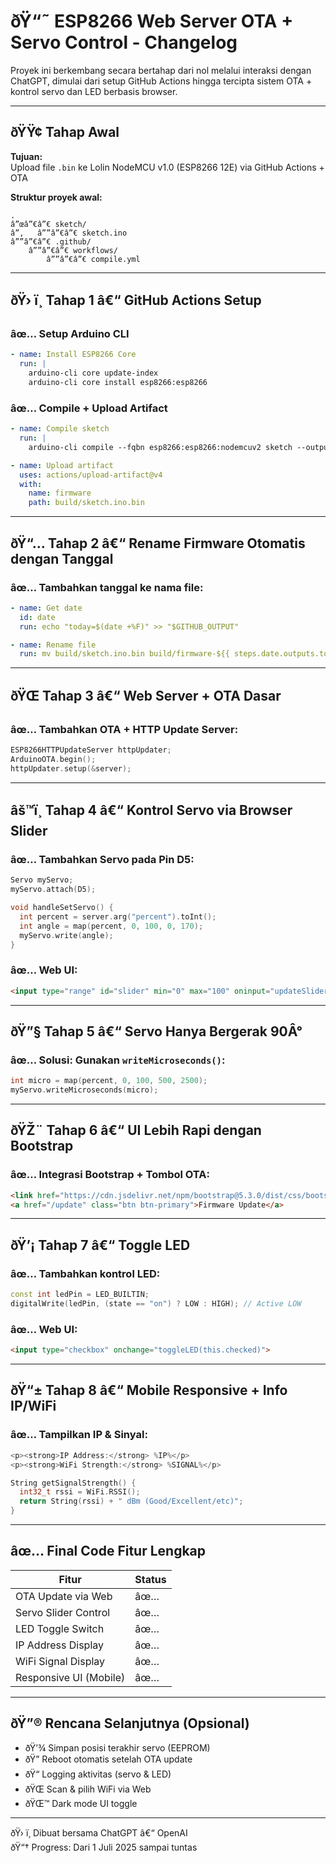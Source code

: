 # ðŸ“˜ ESP8266 Web Server OTA + Servo Control - Changelog

Proyek ini berkembang secara bertahap dari nol melalui interaksi dengan ChatGPT, dimulai dari setup GitHub Actions hingga tercipta sistem OTA + kontrol servo dan LED berbasis browser.

---

## ðŸŸ¢ Tahap Awal
**Tujuan:**  
Upload file `.bin` ke Lolin NodeMCU v1.0 (ESP8266 12E) via GitHub Actions + OTA

**Struktur proyek awal:**
```
.
â”œâ”€â”€ sketch/
â”‚   â””â”€â”€ sketch.ino
â””â”€â”€ .github/
    â””â”€â”€ workflows/
        â””â”€â”€ compile.yml
```

---

## ðŸ› ï¸ Tahap 1 â€“ GitHub Actions Setup

### âœ… Setup Arduino CLI
```yaml
- name: Install ESP8266 Core
  run: |
    arduino-cli core update-index
    arduino-cli core install esp8266:esp8266
```

### âœ… Compile + Upload Artifact
```yaml
- name: Compile sketch
  run: |
    arduino-cli compile --fqbn esp8266:esp8266:nodemcuv2 sketch --output-dir build

- name: Upload artifact
  uses: actions/upload-artifact@v4
  with:
    name: firmware
    path: build/sketch.ino.bin
```

---

## ðŸ“… Tahap 2 â€“ Rename Firmware Otomatis dengan Tanggal

### âœ… Tambahkan tanggal ke nama file:
```yaml
- name: Get date
  id: date
  run: echo "today=$(date +%F)" >> "$GITHUB_OUTPUT"

- name: Rename file
  run: mv build/sketch.ino.bin build/firmware-${{ steps.date.outputs.today }}.bin
```

---

## ðŸŒ Tahap 3 â€“ Web Server + OTA Dasar

### âœ… Tambahkan OTA + HTTP Update Server:
```cpp
ESP8266HTTPUpdateServer httpUpdater;
ArduinoOTA.begin();
httpUpdater.setup(&server);
```

---

## âš™ï¸ Tahap 4 â€“ Kontrol Servo via Browser Slider

### âœ… Tambahkan Servo pada Pin D5:
```cpp
Servo myServo;
myServo.attach(D5);

void handleSetServo() {
  int percent = server.arg("percent").toInt();
  int angle = map(percent, 0, 100, 0, 170);
  myServo.write(angle);
}
```

### âœ… Web UI:
```html
<input type="range" id="slider" min="0" max="100" oninput="updateSlider(this.value)">
```

---

## ðŸ”§ Tahap 5 â€“ Servo Hanya Bergerak 90Â°

### âœ… Solusi: Gunakan `writeMicroseconds()`:
```cpp
int micro = map(percent, 0, 100, 500, 2500);
myServo.writeMicroseconds(micro);
```

---

## ðŸŽ¨ Tahap 6 â€“ UI Lebih Rapi dengan Bootstrap

### âœ… Integrasi Bootstrap + Tombol OTA:
```html
<link href="https://cdn.jsdelivr.net/npm/bootstrap@5.3.0/dist/css/bootstrap.min.css" rel="stylesheet">
<a href="/update" class="btn btn-primary">Firmware Update</a>
```

---

## ðŸ’¡ Tahap 7 â€“ Toggle LED

### âœ… Tambahkan kontrol LED:
```cpp
const int ledPin = LED_BUILTIN;
digitalWrite(ledPin, (state == "on") ? LOW : HIGH); // Active LOW
```

### âœ… Web UI:
```html
<input type="checkbox" onchange="toggleLED(this.checked)">
```

---

## ðŸ“± Tahap 8 â€“ Mobile Responsive + Info IP/WiFi

### âœ… Tampilkan IP & Sinyal:
```cpp
<p><strong>IP Address:</strong> %IP%</p>
<p><strong>WiFi Strength:</strong> %SIGNAL%</p>

String getSignalStrength() {
  int32_t rssi = WiFi.RSSI();
  return String(rssi) + " dBm (Good/Excellent/etc)";
}
```

---

## âœ… Final Code Fitur Lengkap

| Fitur                  | Status |
|------------------------|--------|
| OTA Update via Web     | âœ…     |
| Servo Slider Control   | âœ…     |
| LED Toggle Switch      | âœ…     |
| IP Address Display     | âœ…     |
| WiFi Signal Display    | âœ…     |
| Responsive UI (Mobile) | âœ…     |

---

## ðŸ”® Rencana Selanjutnya (Opsional)

- ðŸ’¾ Simpan posisi terakhir servo (EEPROM)
- ðŸ” Reboot otomatis setelah OTA update
- ðŸ“ Logging aktivitas (servo & LED)
- ðŸŒ Scan & pilih WiFi via Web
- ðŸŒ™ Dark mode UI toggle

---

ðŸ› ï¸ Dibuat bersama ChatGPT â€“ OpenAI  
ðŸ“† Progress: Dari 1 Juli 2025 sampai tuntas  